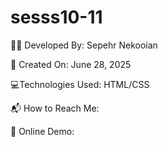 # sesss10-11
👨‍💻 Developed By: Sepehr Nekooian

📅 Created On: June 28, 2025

💻Technologies Used: HTML/CSS 

📬 How to Reach Me:

🔗 Online Demo:
